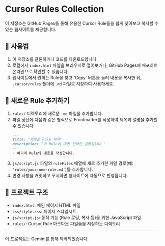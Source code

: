# Cursor Rules Collection

이 저장소는 GitHub Pages를 통해 유용한 Cursor Rule들을 쉽게 찾아보고 복사할 수 있는 웹사이트를 제공합니다.

## 🚀 사용법

1.  이 저장소를 클론하거나 코드를 다운로드합니다.
2.  로컬에서 `index.html` 파일을 브라우저로 열어보거나, GitHub Pages에 배포하여 온라인으로 확인할 수 있습니다.
3.  웹사이트에서 원하는 Rule을 찾고 'Copy' 버튼을 눌러 내용을 복사한 뒤, `.cursor/rules` 폴더에 `.md` 파일로 저장하여 사용하세요.

## 📝 새로운 Rule 추가하기

1.  `rules/` 디렉토리에 새로운 `.md` 파일을 추가합니다.
2.  파일 상단에 다음과 같은 형식으로 Frontmatter를 작성하여 제목과 설명을 추가할 수 있습니다.
    ```markdown
    ---
    title: "새로운 Rule 제목"
    description: "이 Rule에 대한 간략한 설명입니다."
    ---
    - 여기에 Rule의 내용을 작성합니다.
    ```
3.  `js/script.js` 파일의 `ruleFiles` 배열에 새로 추가한 파일 경로(예: `'rules/your-new-rule.md'`)를 추가합니다.
4.  변경 사항을 커밋하고 푸시하면 웹사이트에 자동으로 반영됩니다.

## 📁 프로젝트 구조

-   `index.html`: 메인 페이지 HTML 파일
-   `css/style.css`: 페이지 스타일시트
-   `js/script.js`: 동적 기능 (Rule 로딩, 복사 등)을 위한 JavaScript 파일
-   `rules/`: Cursor Rule 마크다운 파일들을 저장하는 디렉토리

---

이 프로젝트는 Gemini를 통해 제작되었습니다.